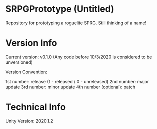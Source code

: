 # SRPGPrototype (Untitled)
Repository for prototyping a roguelite SPRG. Still thinking of a name!

# Version Info

Current version: v0.1.0 (Any code before 10/3/2020 is considered to be unversioned)

Version Convention:

1st number: release (1 - released / 0 - unreleased)
2nd number: major update
3rd number: minor update
4th number (optional): patch

# Technical Info
Unity Version: 2020.1.2